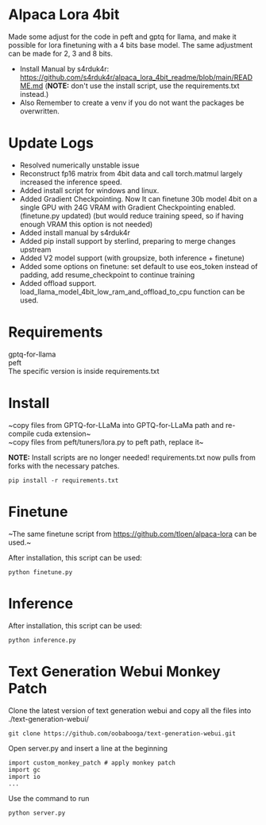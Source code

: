 # Alpaca Lora 4bit
Made some adjust for the code in peft and gptq for llama, and make it possible for lora finetuning with a 4 bits base model. The same adjustment can be made for 2, 3 and 8 bits.

* Install Manual by s4rduk4r: https://github.com/s4rduk4r/alpaca_lora_4bit_readme/blob/main/README.md (**NOTE:** don't use the install script, use the requirements.txt instead.)
* Also Remember to create a venv if you do not want the packages be overwritten.

# Update Logs
* Resolved numerically unstable issue
* Reconstruct fp16 matrix from 4bit data and call torch.matmul largely increased the inference speed.
* Added install script for windows and linux.
* Added Gradient Checkpointing. Now It can finetune 30b model 4bit on a single GPU with 24G VRAM with Gradient Checkpointing enabled. (finetune.py updated) (but would reduce training speed, so if having enough VRAM this option is not needed)
* Added install manual by s4rduk4r
* Added pip install support by sterlind, preparing to merge changes upstream
* Added V2 model support (with groupsize, both inference + finetune)
* Added some options on finetune: set default to use eos_token instead of padding, add resume_checkpoint to continue training
* Added offload support. load_llama_model_4bit_low_ram_and_offload_to_cpu function can be used.

# Requirements
gptq-for-llama <br>
peft<br>
The specific version is inside requirements.txt<br>

# Install
~copy files from GPTQ-for-LLaMa into GPTQ-for-LLaMa path and re-compile cuda extension~<br>
~copy files from peft/tuners/lora.py to peft path, replace it~<br>

**NOTE:** Install scripts are no longer needed! requirements.txt now pulls from forks with the necessary patches.

```
pip install -r requirements.txt
```

# Finetune
~The same finetune script from https://github.com/tloen/alpaca-lora can be used.~<br>

After installation, this script can be used:

```
python finetune.py
```

# Inference

After installation, this script can be used:

```
python inference.py
```

# Text Generation Webui Monkey Patch

Clone the latest version of text generation webui and copy all the files into ./text-generation-webui/
```
git clone https://github.com/oobabooga/text-generation-webui.git
```

Open server.py and insert a line at the beginning
```
import custom_monkey_patch # apply monkey patch
import gc
import io
...
```

Use the command to run

```
python server.py
```
